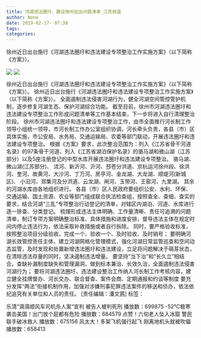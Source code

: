 ```yaml
---
title: 河湖违法圈圩、建设徐州拉出问题清单_江苏频道
author: None
date: 2019-02-17- 07:38
tags: 
categories: 
---
```

徐州近日出台施行《河湖违法圈圩和违法建设专项整治工作实施方案》（以下简称《方案》）。
<!-- more -->
                
<img align="center" border="0" src="http://p1.ifengimg.com/a/2019_08/c54f38751b10dbe_size417_w600_h349.png" />
                
<img align="center" border="0" src="http://p2.ifengimg.com/a/2016/0810/204c433878d5cf9size1_w16_h16.png" />
            
徐州近日出台施行《河湖违法圈圩和违法建设专项整治工作实施方案》（以下简称《方案》）。
徐州近日出台施行《河湖违法圈圩和违法建设专项整治工作实施方案》（以下简称《方案》）。
全面遏制违法侵害河湖行为，健全河湖空间管控管护机制，逐步修复河湖生态、保护河湖综合功能。
截至目前，徐州市河湖违法圈圩和违法建设专项整治工作形成问题清单等工作基本结束，下一步将进入自行清理整治阶段。
徐州市河湖违法圈圩和违法建设专项整治工作，由市全面推行河长制工作领导小组统一领导，市河长制工作办公室组织协调，河长牵头负责，各县（市）区具体实施，市公安局、水务局、交通运输局、农委等部门联动，开展违法圈圩和违法建设专项整治。
根据《方案》要求，此次整治范围为：列入《江苏省骨干河道名录》的97条骨干河道、列入《江苏省湖泊保护名录》的骆马湖和微山湖（江苏部分）以及5座注册登记的中型水库开展违法圈圩和违法建设专项整治。
骆马湖、微山湖(江苏部分)、 沭河、新沂河、沂河、邳苍分洪道、京杭运河徐州段、徐洪河、奎河、故黄河、大沙河、丁万河、房亭河、金龙湖、大龙湖、顺堤河(新城区)、 小沿河、郑集河及分洪道、云龙湖、闸河、玉带河、王窑河、九里湖。
其余的河湖水库由各地组织进行。
各县（市）区人民政府要组织公安、水利、环保、交通运输、国土资源、农业等部门组成联合执法检查组，按照查全、查细、查实的要求，结合河湖“三乱”专项整治行动登记的清单，对辖区内湖泊、河道、水库进行逐一排查、分类登记。
梳理形成违法主体明确、工作量清晰、责任可追溯的问题清单，制订专项方案明确整治标准、具体措施和进度安排，督导违法主体在规定时间内停止违法行为，依法采取补救措施或者自行拆除。
同时，要严格验收标准，按照整治项目分级验收，完成一个、验收一个、及时验收、及时销号；
要明确河湖长效管控责任主体，建立河湖网格化管理模式，强化河湖日常监管巡查和空间动态监管，及时发现和处置新增违法圈圩和违法建设，立足将问题解决于萌芽状态，在清除违法存量的同时，坚决遏制违法增量。
要坚持“当下治”和“长久立”相结合，查缺补漏制度缺失和管理漏洞，做到标本兼治、长效久治，全面遏制违法侵害河湖行为；
要将河湖违法圈圩、违法建设整治工作纳入河长制工作考核内容，建立健全挂牌督办、河长交办、联合督查、案件会商、定期通报和约谈等制度
要充分发挥“两法”衔接机制作用，加强对涉嫌刑事犯罪违法案件的移送和侦办，依法依纪追究有关单位和人员的责任。
[责任编辑：潘文茜]
标签：
 
 
             
乐清“滴滴顺风车司机杀人案“宣判 被告人被判死刑
播放数：699875
-52℃极寒袭击美国！出门放个屁都有危险
播放数：684579
点赞！六旬老人坠入冰窟 警民联手破冰救人
播放数：675156
风太大！多架飞机强行起飞 刚离地机头就被吹偏
播放数：658413
